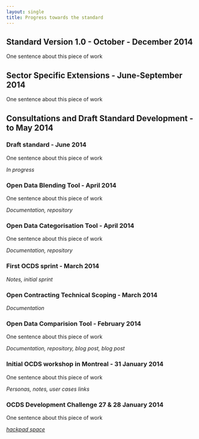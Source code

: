 ```yaml
---
layout: single
title: Progress towards the standard
---
```

## Standard Version 1.0 - October - December 2014

One sentence about this piece of work

##  Sector Specific Extensions - June-September 2014

One sentence about this piece of work

## Consultations and Draft Standard Development - to May 2014

### Draft standard - June 2014
 
One sentence about this piece of work
 
_In progress_

### Open Data Blending Tool - April 2014
 
One sentence about this piece of work
 
_Documentation, repository_

### Open Data Categorisation Tool - April 2014
 
One sentence about this piece of work
 
_Documentation, repository_

### First OCDS sprint - March 2014
 
_Notes, initial sprint_

### Open Contracting Technical Scoping - March 2014

_Documentation_

### Open Data Comparision Tool - February 2014
 
One sentence about this piece of work
 
_Documentation, repository, blog post, blog post_

### Initial OCDS workshop in Montreal - 31 January 2014
 
One sentence about this piece of work
 
_Personas, notes, user cases links_

### OCDS Development Challenge 27 & 28 January 2014
 
One sentence about this piece of work
 
_[hackpad space](https://opencontractingdata.hackpad.com/)_
